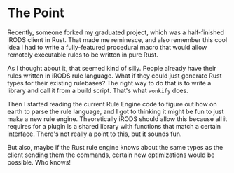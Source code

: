 # The Point

Recently, someone forked my graduated project, which was a half-finished iRODS client
in Rust. That made me reminesce, and also remember this cool idea I had to write a 
fully-featured procedural macro that would allow remotely executable rules to be written
in pure Rust.

As I thought about it, that seemed kind of silly. People already have their rules 
written in iRODS rule language. What if they could just generate Rust types for their
existing rulebases? The right way to do that is to write a library and call it from
a build script. That's what `wonkify` does. 

Then I started reading the current Rule Engine code to figure out how on earth to parse
the rule language, and I got to thinking it might be fun to just make a new rule engine.
Theoretically iRODS should allow this because all it requires for a plugin is 
a shared library with functions that match a certain interface. There's not
really a point to this, but it sounds fun.

But also, maybe if the Rust rule engine knows about the same types as the client 
sending them the commands, certain new optimizations would be possible. Who knows!
